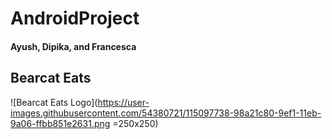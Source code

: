 # AndroidProject
#### Ayush, Dipika, and Francesca

## Bearcat Eats
![Bearcat Eats Logo](https://user-images.githubusercontent.com/54380721/115097738-98a21c80-9ef1-11eb-9a06-ffbb851e2631.png =250x250)
